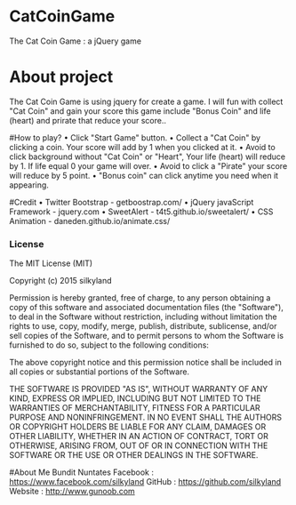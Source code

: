# CatCoinGame
The Cat Coin Game : a jQuery game

# About project
The Cat Coin Game is using jquery for create a game. I will fun with collect "Cat Coin" and gain your score this game include "Bonus Coin" and life (heart) and prirate that reduce your score..

#How to play?
  • Click "Start Game" button.
  • Collect a "Cat Coin" by clicking a coin. Your score will add by 1 when you clicked at it.
  • Avoid to click background without "Cat Coin" or "Heart", Your life (heart) will reduce by 1. If life equal 0 your game will     over. 
  • Avoid to click a "Pirate" your score will reduce by 5 point.
  • "Bonus coin" can click anytime you need when it appearing.
  
#Credit
  • Twitter Bootstrap - getboostrap.com/
  • jQuery javaScript Framework - jquery.com
  • SweetAlert - t4t5.github.io/sweetalert/
  • CSS Animation - daneden.github.io/animate.css/
  
### License
The MIT License (MIT)

Copyright (c) 2015 silkyland

Permission is hereby granted, free of charge, to any person obtaining a copy
of this software and associated documentation files (the "Software"), to deal
in the Software without restriction, including without limitation the rights
to use, copy, modify, merge, publish, distribute, sublicense, and/or sell
copies of the Software, and to permit persons to whom the Software is
furnished to do so, subject to the following conditions:

The above copyright notice and this permission notice shall be included in all
copies or substantial portions of the Software.

THE SOFTWARE IS PROVIDED "AS IS", WITHOUT WARRANTY OF ANY KIND, EXPRESS OR
IMPLIED, INCLUDING BUT NOT LIMITED TO THE WARRANTIES OF MERCHANTABILITY,
FITNESS FOR A PARTICULAR PURPOSE AND NONINFRINGEMENT. IN NO EVENT SHALL THE
AUTHORS OR COPYRIGHT HOLDERS BE LIABLE FOR ANY CLAIM, DAMAGES OR OTHER
LIABILITY, WHETHER IN AN ACTION OF CONTRACT, TORT OR OTHERWISE, ARISING FROM,
OUT OF OR IN CONNECTION WITH THE SOFTWARE OR THE USE OR OTHER DEALINGS IN THE
SOFTWARE.

#About Me 
  Bundit Nuntates
  Facebook : https://www.facebook.com/silkyland
  GitHub   : https://github.com/silkyland
  Website  : http://www.gunoob.com
